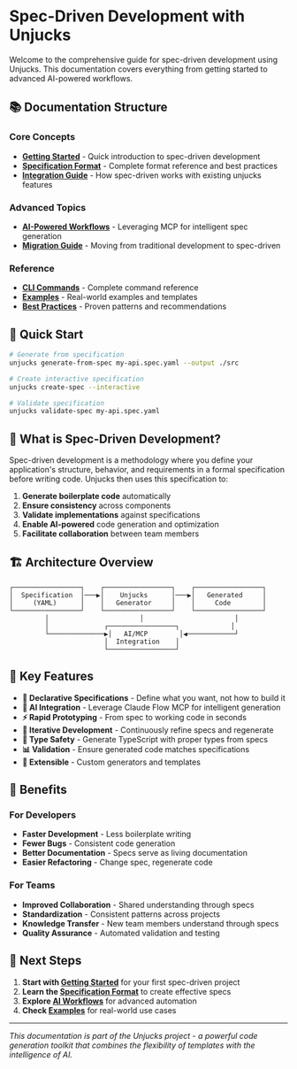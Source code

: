# Spec-Driven Development with Unjucks

Welcome to the comprehensive guide for spec-driven development using Unjucks. This documentation covers everything from getting started to advanced AI-powered workflows.

## 📚 Documentation Structure

### Core Concepts
- **[Getting Started](./getting-started.md)** - Quick introduction to spec-driven development
- **[Specification Format](./specification-format.md)** - Complete format reference and best practices
- **[Integration Guide](./integration-guide.md)** - How spec-driven works with existing unjucks features

### Advanced Topics
- **[AI-Powered Workflows](./ai-workflows.md)** - Leveraging MCP for intelligent spec generation
- **[Migration Guide](./migration-guide.md)** - Moving from traditional development to spec-driven

### Reference
- **[CLI Commands](./cli-reference.md)** - Complete command reference
- **[Examples](./examples/)** - Real-world examples and templates
- **[Best Practices](./best-practices.md)** - Proven patterns and recommendations

## 🚀 Quick Start

```bash
# Generate from specification
unjucks generate-from-spec my-api.spec.yaml --output ./src

# Create interactive specification
unjucks create-spec --interactive

# Validate specification
unjucks validate-spec my-api.spec.yaml
```

## 🎯 What is Spec-Driven Development?

Spec-driven development is a methodology where you define your application's structure, behavior, and requirements in a formal specification before writing code. Unjucks then uses this specification to:

1. **Generate boilerplate code** automatically
2. **Ensure consistency** across components
3. **Validate implementations** against specifications
4. **Enable AI-powered** code generation and optimization
5. **Facilitate collaboration** between team members

## 🏗️ Architecture Overview

```
┌─────────────────┐    ┌─────────────────┐    ┌─────────────────┐
│  Specification  │───▶│    Unjucks      │───▶│   Generated     │
│     (YAML)      │    │   Generator     │    │     Code        │
└─────────────────┘    └─────────────────┘    └─────────────────┘
         │                       │                       │
         │              ┌─────────────────┐             │
         └──────────────▶│   AI/MCP        │◀────────────┘
                        │  Integration    │
                        └─────────────────┘
```

## 🔧 Key Features

- **📝 Declarative Specifications** - Define what you want, not how to build it
- **🤖 AI Integration** - Leverage Claude Flow MCP for intelligent generation
- **⚡ Rapid Prototyping** - From spec to working code in seconds
- **🔄 Iterative Development** - Continuously refine specs and regenerate
- **🎯 Type Safety** - Generate TypeScript with proper types from specs
- **📊 Validation** - Ensure generated code matches specifications
- **🔌 Extensible** - Custom generators and templates

## 🌟 Benefits

### For Developers
- **Faster Development** - Less boilerplate writing
- **Fewer Bugs** - Consistent code generation
- **Better Documentation** - Specs serve as living documentation
- **Easier Refactoring** - Change spec, regenerate code

### For Teams
- **Improved Collaboration** - Shared understanding through specs
- **Standardization** - Consistent patterns across projects
- **Knowledge Transfer** - New team members understand through specs
- **Quality Assurance** - Automated validation and testing

## 📖 Next Steps

1. **Start with [Getting Started](./getting-started.md)** for your first spec-driven project
2. **Learn the [Specification Format](./specification-format.md)** to create effective specs
3. **Explore [AI Workflows](./ai-workflows.md)** for advanced automation
4. **Check [Examples](./examples/)** for real-world use cases

---

*This documentation is part of the Unjucks project - a powerful code generation toolkit that combines the flexibility of templates with the intelligence of AI.*
